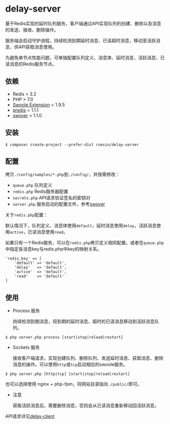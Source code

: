 # delay-server

基于Redis实现的延时队列服务，客户端通过API实现队列的创建、删除以及消息的发送、接收、删除操作。

服务端会启动守护进程，持续检测到期延时消息、已读超时消息，移动至活跃消息，供API获取消息使用。

为避免单节点性能问题，可单独配置队列定义、消息体、延时消息、活跃消息、已读消息的Redis服务节点。

## 依赖

- Redis > 3.2
- PHP > 7.0
- [Swoole Extension](http://pecl.php.net/package/swoole) > 1.9.5
- [predis](https://github.com/nrk/predis) = 1.1.1
- [swover](https://github.com/ruesin/swover) > 1.1.0

## 安装

```
$ composer create-project --prefer-dist ruesin/delay-server
```

## 配置

拷贝`./config/samples/*.php`到`./config/`，并按需修改：

- `queue.php` 队列定义
- `redis.php` Redis服务器配置
- `secrets.php` API请求验证签名的密钥对
- `server.php` 服务启动的配置文件，参考[swover](https://github.com/ruesin/swover)

关于`redis.php`配置：

默认情况下，队列定义、消息体使用`default`，延时消息使用`delay`，活跃消息使用`active`，已读消息使用`read`。

如果只有一个Redis服务，可以在`redis.php`拷贝定义相同配置。或者在`queue.php`中指定各消息key与redis.php中key的映射关系。

```
'redis_key' => [
    'default' => 'default',
    'delay'   => 'default',
    'active'  => 'default',
    'read'    => 'default'
]
```

## 使用

- Process 服务

  持续检测到期消息，将到期的延时消息、超时的已读消息移动到活跃消息队列。

```
$ php server.php process [start|stop|reload|restart]
```

- Sockets 服务

  接收客户端请求，实现创建队列、删除队列、发送延时消息、获取消息、删除消息的操作。可以使用`http`或`tcp`启动相应的swoole服务。

```
$ php server.php [http|tcp] [start|stop|reload|restart]
```

也可以选择使用 nginx + php-fpm，将网站目录指向`./public/`即可。

- 注意

  获取活跃消息后，需要删除消息，否则会从已读消息重新移动回活跃消息。

API请求详见[delay-client](https://github.com/ruesin/delay-client)



